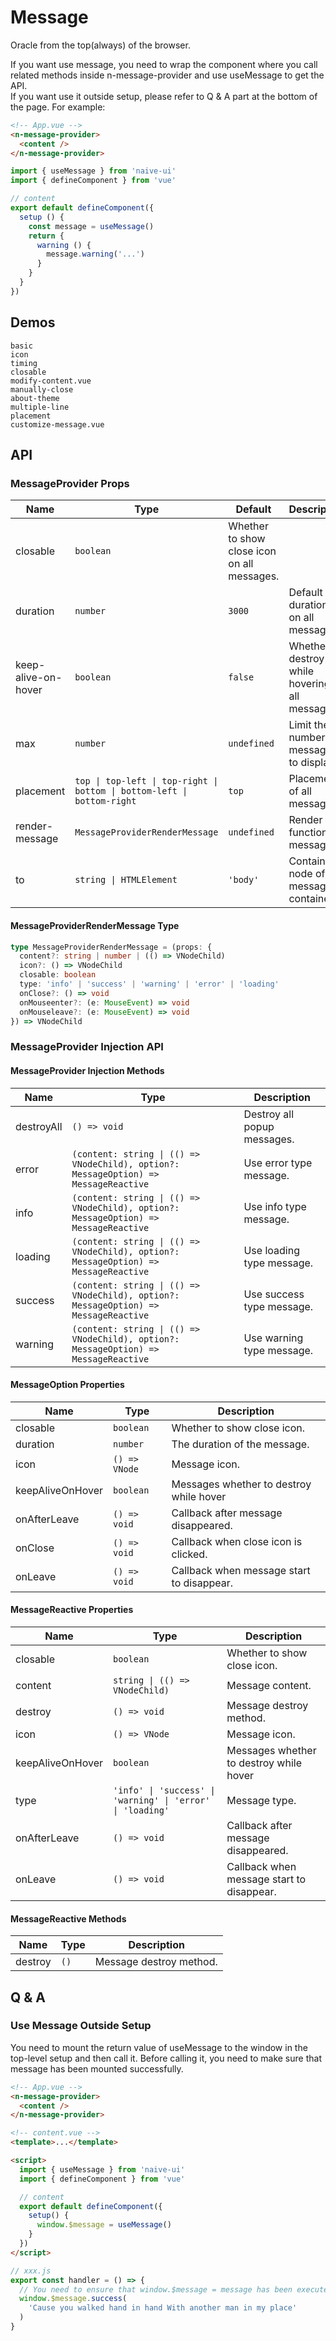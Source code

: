 # Message

Oracle from the top(always) of the browser.

<n-space vertical size="large">
<n-alert title="Prerequisite" type="warning">
  If you want use message, you need to wrap the component where you call related methods inside <n-text code>n-message-provider</n-text> and use <n-text code>useMessage</n-text> to get the API.
  <br/>
  If you want use it outside setup, please refer to Q & A part at the bottom of the page.
</n-alert>
For example:

```html
<!-- App.vue -->
<n-message-provider>
  <content />
</n-message-provider>
```

```js
import { useMessage } from 'naive-ui'
import { defineComponent } from 'vue'

// content
export default defineComponent({
  setup () {
    const message = useMessage()
    return {
      warning () {
        message.warning('...')
      }
    }
  }
})
```

</n-space>

## Demos

```demo
basic
icon
timing
closable
modify-content.vue
manually-close
about-theme
multiple-line
placement
customize-message.vue
```

## API

### MessageProvider Props

| Name | Type | Default | Description | Version |
| --- | --- | --- | --- | --- |
| closable | `boolean` | Whether to show close icon on all messages. |  |
| duration | `number` | `3000` | Default duration of on all messages. |  |
| keep-alive-on-hover | `boolean` | `false` | Whether to destroy while hovering on all messages. |  |
| max | `number` | `undefined` | Limit the number of messages to display. |  |
| placement | `top \| top-left \| top-right \| bottom \| bottom-left \| bottom-right ` | `top` | Placement of all messages. |  |
| render-message | `MessageProviderRenderMessage` | `undefined` | Render function of messages. | NEXT_VERSION |
| to | `string \| HTMLElement` | `'body'` | Container node of message container. |  |

#### MessageProviderRenderMessage Type

```ts
type MessageProviderRenderMessage = (props: {
  content?: string | number | (() => VNodeChild)
  icon?: () => VNodeChild
  closable: boolean
  type: 'info' | 'success' | 'warning' | 'error' | 'loading'
  onClose?: () => void
  onMouseenter?: (e: MouseEvent) => void
  onMouseleave?: (e: MouseEvent) => void
}) => VNodeChild
```

### MessageProvider Injection API

#### MessageProvider Injection Methods

| Name | Type | Description |
| --- | --- | --- |
| destroyAll | `() => void` | Destroy all popup messages. |
| error | `(content: string \| (() => VNodeChild), option?: MessageOption) => MessageReactive` | Use error type message. |
| info | `(content: string \| (() => VNodeChild), option?: MessageOption) => MessageReactive` | Use info type message. |
| loading | `(content: string \| (() => VNodeChild), option?: MessageOption) => MessageReactive` | Use loading type message. |
| success | `(content: string \| (() => VNodeChild), option?: MessageOption) => MessageReactive` | Use success type message. |
| warning | `(content: string \| (() => VNodeChild), option?: MessageOption) => MessageReactive` | Use warning type message. |

#### MessageOption Properties

| Name             | Type          | Description                               |
| ---------------- | ------------- | ----------------------------------------- |
| closable         | `boolean`     | Whether to show close icon.               |
| duration         | `number`      | The duration of the message.              |
| icon             | `() => VNode` | Message icon.                             |
| keepAliveOnHover | `boolean`     | Messages whether to destroy while hover   |
| onAfterLeave     | `() => void`  | Callback after message disappeared.       |
| onClose          | `() => void`  | Callback when close icon is clicked.      |
| onLeave          | `() => void`  | Callback when message start to disappear. |

#### MessageReactive Properties

| Name | Type | Description |
| --- | --- | --- |
| closable | `boolean` | Whether to show close icon. |
| content | `string \| (() => VNodeChild)` | Message content. |
| destroy | `() => void` | Message destroy method. |
| icon | `() => VNode` | Message icon. |
| keepAliveOnHover | `boolean` | Messages whether to destroy while hover |
| type | `'info' \| 'success' \| 'warning' \| 'error' \| 'loading'` | Message type. |
| onAfterLeave | `() => void` | Callback after message disappeared. |
| onLeave | `() => void` | Callback when message start to disappear. |

#### MessageReactive Methods

| Name    | Type | Description             |
| ------- | ---- | ----------------------- |
| destroy | `()` | Message destroy method. |

## Q & A

### Use Message Outside Setup

<n-space vertical size="large">
<n-alert type="warning">
  You need to mount the return value of <n-text code>useMessage</n-text> to the window in the top-level setup and then call it. Before calling it, you need to make sure that message has been mounted successfully.
</n-alert>

```html
<!-- App.vue -->
<n-message-provider>
  <content />
</n-message-provider>
```

```html
<!-- content.vue -->
<template>...</template>

<script>
  import { useMessage } from 'naive-ui'
  import { defineComponent } from 'vue'

  // content
  export default defineComponent({
    setup() {
      window.$message = useMessage()
    }
  })
</script>
```

```js
// xxx.js
export const handler = () => {
  // You need to ensure that window.$message = message has been executed in setup
  window.$message.success(
    'Cause you walked hand in hand With another man in my place'
  )
}
```

</n-space>
